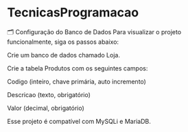 # TecnicasProgramacao


🗂️ Configuração do Banco de Dados
Para visualizar o projeto funcionalmente, siga os passos abaixo:

Crie um banco de dados chamado Loja.

Crie a tabela Produtos com os seguintes campos:

Codigo (inteiro, chave primária, auto incremento)

Descricao (texto, obrigatório)

Valor (decimal, obrigatório)

Esse projeto é compatível com MySQLi e MariaDB.
